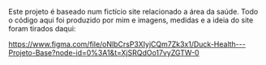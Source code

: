 Este projeto é baseado num fictício site relacionado a área da saúde. 
Todo o código aqui foi produzido por mim e imagens, medidas e a ideia do site foram tirados daqui:

https://www.figma.com/file/oNlbCrsP3XIyjCQm7Zk3x1/Duck-Health---Projeto-Base?node-id=0%3A1&t=XjSRQdOo17vyZGTW-0 